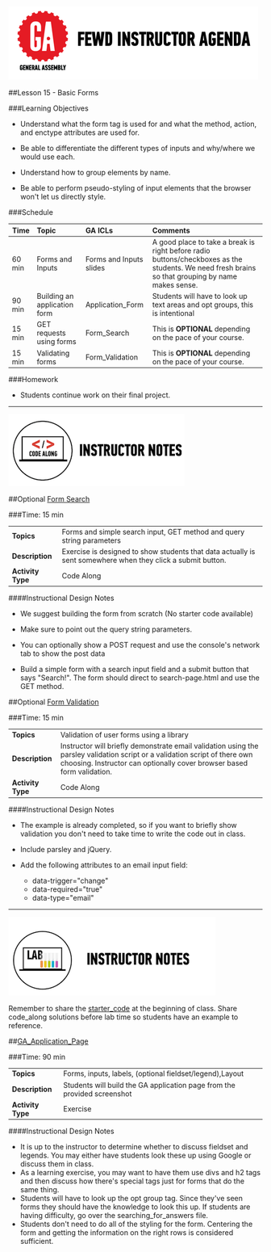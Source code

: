 ![GeneralAssemb.ly](../../img/icons/instr_agenda.png)


##Lesson 15 - Basic Forms


###Learning Objectives

*	Understand what the form tag is used for and what the method, action, and enctype attributes are used for.

*	Be able to differentiate the different types of inputs and why/where we would use each.

*	Understand how to group elements by name.

*	Be able to perform pseudo-styling of input elements that the browser won't let us directly style.


###Schedule


| Time        | Topic| GA ICLs| Comments |
| ------------- |:-------------|:-------------------|:----------------|
| 60 min | Forms and Inputs | Forms and Inputs slides | A good place to take a break is right before radio buttons/checkboxes as the students. We need fresh brains so that grouping by name makes sense. |
| 90 min | Building an application form| Application_Form | Students will have to look up text areas and opt groups, this is intentional |
| 15 min | GET requests using forms | Form_Search | This is __OPTIONAL__ depending on the pace of your course. |
| 15 min | Validating forms | Form_Validation | This is __OPTIONAL__ depending on the pace of your course. |


###Homework

*	Students continue work on their final project.

---

![Code Demo](../../img/icons/instr_code_along.png)

##Optional [Form Search](solution/Form_Search)

###Time: 15 min


| | |
| ------------- |:-------------|
| __Topics__ |Forms and simple search input, GET method and query string parameters | 
| __Description__|Exercise is designed to show students that data actually is sent somewhere when they click a submit button.|    
| __Activity Type__ | Code Along|

####Instructional Design Notes

*	We suggest building the form from scratch (No starter code available)

*	Make sure to point out the query string parameters. 

*	You can optionally show a POST request and use the console's network tab to show the post data

*	Build a simple form with a search input field and a submit button that says "Search!". The form should direct to search-page.html and use the GET method.



##Optional [Form Validation](solution/Form_Validation)

###Time: 15 min

| | |
| ------------- |:-------------|
| __Topics__ |Validation of user forms using a library| 
| __Description__|Instructor will briefly demonstrate email validation using the parsley validation script or a validation script of there own choosing. Instructor can optionally cover browser based form validation. |    
| __Activity Type__ | Code Along|


####Instructional Design Notes

*	The example is already completed, so if you want to briefly show validation you don't need to take time to write the code out in class. 

*	Include parsley and jQuery.

*	Add the following attributes to an email input field:
	*	data-trigger="change"
	*	data-required="true" 
	*	data-type="email"
	
---

![Exercise - Instructor](../../img/icons/instr_lab.png)

Remember to share the [starter_code](starter_code/) at the beginning of class. Share code_along solutions before lab time so students have an example to reference. 

##[GA_Application_Page](solutionApplication_Form)

###Time: 90 min

| | |
| ------------- |:-------------|
| __Topics__ |Forms, inputs, labels, (optional fieldset/legend),Layout | 
| __Description__|Students will build the GA application page from the provided screenshot |    
| __Activity Type__ | Exercise |


####Instructional Design Notes

*	It is up to the instructor to determine whether to discuss fieldset and legends. You may either have students look these up using Google or discuss them in class. 
*	As a learning exercise, you may want to have them use divs and h2 tags and then discuss how there's special tags just for forms that do the same thing.
*	Students will have to look up the opt group tag. Since they've seen forms they should have the knowledge to look this up. If students are having difficulty, go over the searching_for_answers file. 
*	Students don't need to do all of the styling for the form. Centering the form and getting the information on the right rows is considered sufficient.
